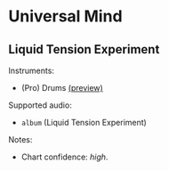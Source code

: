 # Universal Mind

## Liquid Tension Experiment

Instruments:

  * (Pro) Drums [(preview)](http://pages.cs.wisc.edu/~tolly/customs/?title=universal-mind&artist=liquid-tension-experiment)

Supported audio:

  * `album` (Liquid Tension Experiment)

Notes:

  * Chart confidence: *high*.

